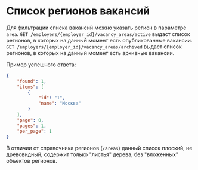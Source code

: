 # Список регионов вакансий

Для фильтрации списка вакансий можно указать регион в параметре `area`.
`GET /employers/{employer_id}/vacancy_areas/active` выдаст список регионов, в которых на данный момент есть опубликованные вакансии.  
`GET /employers/{employer_id}/vacancy_areas/archived` выдаст список регионов, в которых на данный момент есть архивные вакансии.

Пример успешного ответа:
```json
{
    "found": 1,
    "items": [
        {
            "id": "1",
            "name": "Москва"
        }
    ],
    "page": 0,
    "pages": 1,
    "per_page": 1    
}
```

В отличии от справочника регионов (`/areas`) данный список плоский, не древовидный, содержит только "листья" дерева, без "вложенных" объектов регионов.